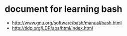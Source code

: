 # document for learning bash
- http://www.gnu.org/software/bash/manual/bash.html
- http://tldp.org/LDP/abs/html/index.html

